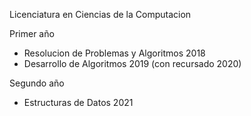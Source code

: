 Licenciatura en Ciencias de la Computacion 

Primer año 
- Resolucion de Problemas y Algoritmos 2018
- Desarrollo de Algoritmos 2019 (con recursado 2020)

Segundo año 
- Estructuras de Datos 2021
